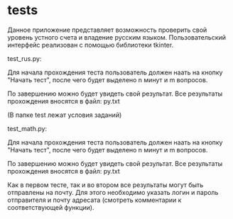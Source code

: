 # tests
Данное приложение представляет возможность проверить свой уровень устного счета и владение русским языком. Пользовательский интерфейс реализован с помощью библиотеки tkinter. 

test_rus.py:

Для начала прохождения теста пользователь должен наать на кнопку "Начать тест", после чего будет выделено n минут и m вопросов.

По завершению можно будет увидеть свой результат. Все результаты прохождения вносятся в файл: py.txt

(В папке test лежат условия заданий)

test_math.py:

Для начала прохождения теста пользователь должен наать на кнопку "Начать тест", после чего будет выделено n минут и m вопросов.

По завершению можно будет увидеть свой результат. Все результаты прохождения вносятся в файл: py.txt



Как в первом тесте, так и во втором все результаты могут быть отправлены на почту. Для этого необходимо указать логин и пароль отправителя и почту адресата (смотреть комментарии к соответствующей функции).
